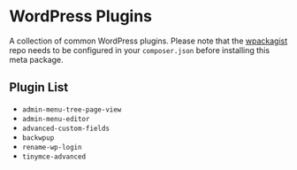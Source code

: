 # WordPress Plugins

A collection of common WordPress plugins. Please note that the [wpackagist](https://wpackagist.org/) repo needs to be configured in your `composer.json` before installing this meta package.


## Plugin List

 - `admin-menu-tree-page-view`
 - `admin-menu-editor`
 - `advanced-custom-fields`
 - `backwpup`
 - `rename-wp-login`
 - `tinymce-advanced`
